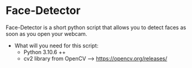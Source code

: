 # Face-Detector
Face-Detector is a short python script that allows you to detect faces as soon as you open your webcam.
  </br>
- What will you need for this script:
  </br>
  - Python 3.10.6 ++
  - cv2 library from OpenCV -->  https://opencv.org/releases/
     
